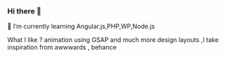 ### Hi there 👋
🌱 I’m currently learning Angular.js,PHP,WP,Node.js


What I like ? animation using GSAP and much more 
design layouts ,I take inspiration from awwwards , behance


<!--
**adam-ciolek/adam-ciolek** is a ✨ _special_ ✨ repository because its `README.md` (this file) appears on your GitHub profile.

Here are some ideas to get you started:

- 🔭 I’m currently working on ...
- 🌱 I’m currently learning PHP,MySQL,Node.js
- 👯 I’m looking to collaborate on ...
- 🤔 I’m looking for help with ...
- 💬 Ask me about ...
- 📫 How to reach me: ...
- 😄 Pronouns: ...
- ⚡ Fun fact: ...
-->
